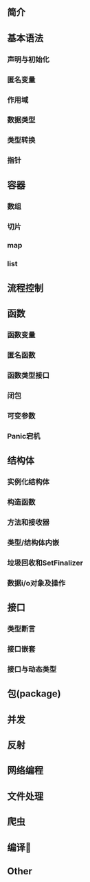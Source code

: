 ## 简介
## 基本语法
### 声明与初始化
### 匿名变量
### 作用域
### 数据类型
### 类型转换
### 指针
## 容器
### 数组
### 切片
### map
### list
## 流程控制
## 函数
### 函数变量
### 匿名函数
### 函数类型接口
### 闭包
### 可变参数
### Panic宕机
## 结构体
### 实例化结构体
### 构造函数
### 方法和接收器
### 类型/结构体内嵌
### 垃圾回收和SetFinalizer
### 数据i/o对象及操作
## 接口
### 类型断言
### 接口嵌套
### 接口与动态类型
## 包(package)
## 并发
## 反射
## 网络编程
## 文件处理
## 爬虫
## 编译🔧
## Other